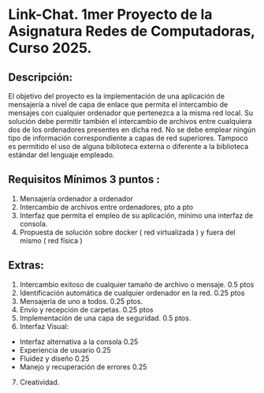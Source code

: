 # Link-Chat. 1mer Proyecto de la Asignatura Redes de Computadoras, Curso 2025.

## Descripción:

El objetivo del proyecto es la implementación de una aplicación de mensajería a nivel de capa de enlace que permita el intercambio de mensajes con cualquier ordenador que pertenezca a la misma red local. Su solución debe permitir también el intercambio de archivos entre cualquiera dos de los ordenadores presentes en dicha red. No se debe emplear ningún tipo de información correspondiente a capas de red superiores. Tampoco es permitido el uso de alguna biblioteca externa o diferente a la biblioteca estándar del lenguaje empleado.

## Requisitos Mínimos 3 puntos :

1. Mensajería ordenador a ordenador
2. Intercambio de archivos entre ordenadores, pto a pto
3. Interfaz que permita el empleo de su aplicación, mínimo una interfaz de consola.
4. Propuesta de solución sobre docker ( red virtualizada ) y fuera del mismo ( red física )
 

## Extras:
1. Intercambio exitoso de cualquier tamaño de archivo o mensaje. 0.5 ptos
2. Identificación automática de cualquier ordenador en la red. 0.25 ptos
3. Mensajería de uno a todos. 0.25 ptos.
4. Envío y recepción de carpetas. 0.25 ptos
5. Implementación de una capa de seguridad. 0.5 ptos.
6. Interfaz Visual:
- Interfaz alternativa a la consola 0.25
- Experiencia de usuario 0.25
- Fluidez y diseño 0.25
- Manejo y recuperación de errores 0.25
7. Creatividad.
